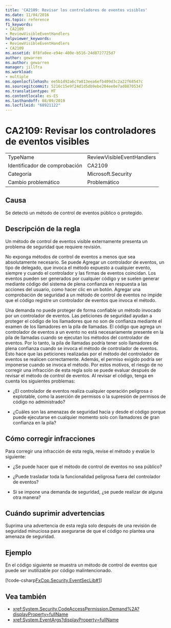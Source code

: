 ```yaml
---
title: 'CA2109: Revisar los controladores de eventos visibles'
ms.date: 11/04/2016
ms.topic: reference
f1_keywords:
- CA2109
- ReviewVisibleEventHandlers
helpviewer_keywords:
- ReviewVisibleEventHandlers
- CA2109
ms.assetid: 8f8fa0ee-e94e-400e-b516-24d8727725d7
author: gewarren
ms.author: gewarren
manager: jillfra
ms.workload:
- multiple
ms.openlocfilehash: ee5b1d92a6c7a813eea6efb409d3c2a22f68547c
ms.sourcegitcommit: 5216c15e9f24d1d5db9ebe204ee0e7ad08705347
ms.translationtype: MT
ms.contentlocale: es-ES
ms.lasthandoff: 08/09/2019
ms.locfileid: "68921122"
---
```

# <a name="ca2109-review-visible-event-handlers"></a>CA2109: Revisar los controladores de eventos visibles

|||
|-|-|
|TypeName|ReviewVisibleEventHandlers|
|Identificador de comprobación|CA2109|
|Categoría|Microsoft.Security|
|Cambio problemático|Problemático|

## <a name="cause"></a>Causa
Se detectó un método de control de eventos público o protegido.

## <a name="rule-description"></a>Descripción de la regla
Un método de control de eventos visible externamente presenta un problema de seguridad que requiere revisión.

No exponga métodos de control de eventos a menos que sea absolutamente necesario. Se puede Agregar un controlador de eventos, un tipo de delegado, que invoca el método expuesto a cualquier evento, siempre y cuando el controlador y las firmas de eventos coincidan. Los eventos pueden ser generados por cualquier código y se suelen generar mediante código del sistema de plena confianza en respuesta a las acciones del usuario, como hacer clic en un botón. Agregar una comprobación de seguridad a un método de control de eventos no impide que el código registre un controlador de eventos que invoca el método.

Una demanda no puede proteger de forma confiable un método invocado por un controlador de eventos. Las peticiones de seguridad ayudan a proteger el código de los llamadores que no son de confianza mediante el examen de los llamadores en la pila de llamadas. El código que agrega un controlador de eventos a un evento no está necesariamente presente en la pila de llamadas cuando se ejecutan los métodos del controlador de eventos. Por lo tanto, la pila de llamadas podría tener solo llamadores de plena confianza cuando se invoca el método de controlador de eventos. Esto hace que las peticiones realizadas por el método del controlador de eventos se realicen correctamente. Además, el permiso exigido podría ser imponerse cuando se invoca el método. Por estos motivos, el riesgo de no corregir una infracción de esta regla solo se puede evaluar después de revisar el método de control de eventos. Al revisar el código, tenga en cuenta los siguientes problemas:

- ¿El controlador de eventos realiza cualquier operación peligrosa o explotable, como la aserción de permisos o la supresión de permisos de código no administrado?

- ¿Cuáles son las amenazas de seguridad hacia y desde el código porque puede ejecutarse en cualquier momento solo con llamadores de gran confianza en la pila?

## <a name="how-to-fix-violations"></a>Cómo corregir infracciones
Para corregir una infracción de esta regla, revise el método y evalúe lo siguiente:

- ¿Se puede hacer que el método de control de eventos no sea público?

- ¿Puede trasladar toda la funcionalidad peligrosa fuera del controlador de eventos?

- Si se impone una demanda de seguridad, ¿se puede realizar de alguna otra manera?

## <a name="when-to-suppress-warnings"></a>Cuándo suprimir advertencias
Suprima una advertencia de esta regla solo después de una revisión de seguridad minuciosa para asegurarse de que el código no plantea una amenaza de seguridad.

## <a name="example"></a>Ejemplo
En el código siguiente se muestra un método de control de eventos que puede ser inutilizable por código malintencionado.

[!code-csharp[FxCop.Security.EventSecLib#1](../code-quality/codesnippet/CSharp/ca2109-review-visible-event-handlers_1.cs)]

## <a name="see-also"></a>Vea también

- <xref:System.Security.CodeAccessPermission.Demand%2A?displayProperty=fullName>
- <xref:System.EventArgs?displayProperty=fullName>